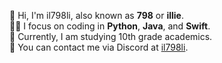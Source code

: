 👋 Hi, I'm il798li, also known as __798__ or __illie__.
<br>
👨‍💻 I focus on coding in __Python__, __Java__, and __Swift__.
<br>
🏫 Currently, I am studying 10th grade academics.
<br>
💬 You can contact me via Discord at <a href = 'https://discord.com/users/655263219459293210'>il798li</a>.
